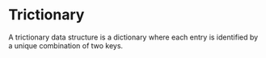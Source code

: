 Trictionary
===========

A trictionary data structure is a dictionary where each entry is identified by a unique combination of two keys. 
